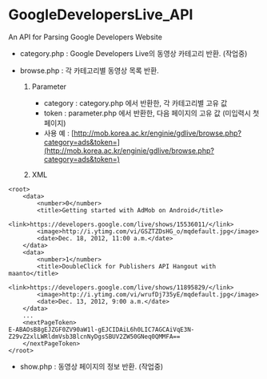 GoogleDevelopersLive_API
=================

An API for Parsing Google Developers Website

* category.php : Google Developers Live의 동영상 카테고리 반환. (작업중)


* browse.php : 각 카테고리별 동영상 목록 반환.
	1. Parameter
		- category : category.php 에서 반환한, 각 카테고리별 고유 값
		- token		 : parameter.php 에서 반환한, 다음 페이지의 고유 값 (미입력시 첫페이지)
		- 사용 예 : [http://mob.korea.ac.kr/enginie/gdlive/browse.php?category=ads&token=](http://mob.korea.ac.kr/enginie/gdlive/browse.php?category=ads&token=)



	2. XML
```
<root>
	<data>
		<number>0</number>
		<title>Getting started with AdMob on Android</title>
		<link>https://developers.google.com/live/shows/15536011/</link>
		<image>http://i.ytimg.com/vi/GSZTZDsHG_o/mqdefault.jpg</image>
		<date>Dec. 18, 2012, 11:00 a.m.</date>
	</data>
	<data>
		<number>1</number>
		<title>DoubleClick for Publishers API Hangout with maanto</title>
		<link>https://developers.google.com/live/shows/11895829/</link>
		<image>http://i.ytimg.com/vi/wrufDj735yE/mqdefault.jpg</image>
		<date>Dec. 13, 2012, 9:00 a.m.</date>
	</data>
	...
	<nextPageToken>
E-ABAOsB8gEJZGF0ZV90aW1l-gEJCIDAiL6h0LIC7AGCAiVqE3N-Z29vZ2xlLWRldmVsb3BlcnNyDgsSBUV2ZW50GNeq0QMMFA==
	</nextPageToken>
</root>
```

* show.php : 동영상 페이지의 정보 반환. (작업중)
